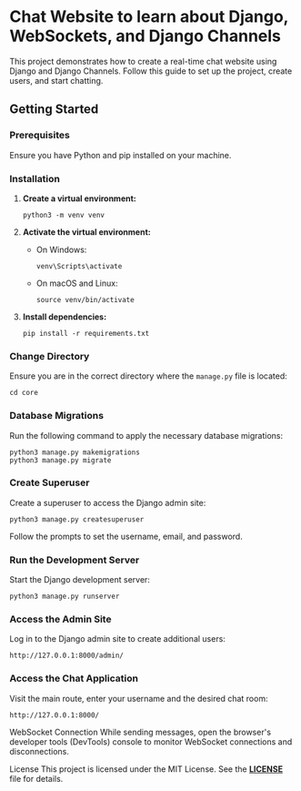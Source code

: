 # Chat Website to learn about Django, WebSockets, and Django Channels

This project demonstrates how to create a real-time chat website using Django and Django Channels. Follow this guide to set up the project, create users, and start chatting.

## Getting Started

### Prerequisites

Ensure you have Python and pip installed on your machine.

### Installation

1. **Create a virtual environment:**

    ```
    python3 -m venv venv
    ```

2. **Activate the virtual environment:**

    - On Windows:

        ```
        venv\Scripts\activate
        ```

    - On macOS and Linux:

        ```
        source venv/bin/activate
        ```

3. **Install dependencies:**

    ```
    pip install -r requirements.txt
    ```

### Change Directory

Ensure you are in the correct directory where the `manage.py` file is located:

```
cd core
```

### Database Migrations

Run the following command to apply the necessary database migrations:

```
python3 manage.py makemigrations
python3 manage.py migrate
```
### Create Superuser
Create a superuser to access the Django admin site:

```
python3 manage.py createsuperuser 
```
Follow the prompts to set the username, email, and password.

### Run the Development Server

Start the Django development server:
```
python3 manage.py runserver
```

### Access the Admin Site
Log in to the Django admin site to create additional users:
```
http://127.0.0.1:8000/admin/
```

### Access the Chat Application
Visit the main route, enter your username and the desired chat room:
```
http://127.0.0.1:8000/
```

WebSocket Connection
While sending messages, open the browser's developer tools (DevTools) console to monitor WebSocket connections and disconnections.

License
This project is licensed under the MIT License. See the [**LICENSE**](./LICENSE) file for details.